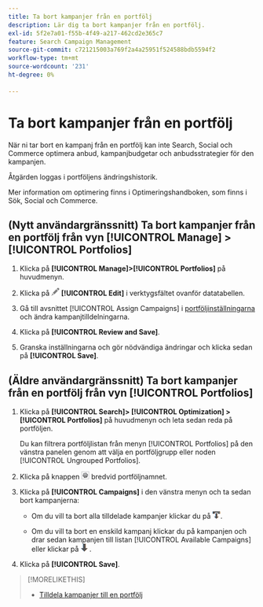 ```yaml
---
title: Ta bort kampanjer från en portfölj
description: Lär dig ta bort kampanjer från en portfölj.
exl-id: 5f2e7a01-f55b-4f49-a217-462cd2e365c7
feature: Search Campaign Management
source-git-commit: c721215003a769f2a4a25951f524588bdb5594f2
workflow-type: tm+mt
source-wordcount: '231'
ht-degree: 0%

---
```


# Ta bort kampanjer från en portfölj

När ni tar bort en kampanj från en portfölj kan inte Search, Social och Commerce optimera anbud, kampanjbudgetar och anbudsstrategier för den kampanjen.

Åtgärden loggas i portföljens ändringshistorik.

Mer information om optimering finns i Optimeringshandboken, som finns i Sök, Social och Commerce.

## (Nytt användargränssnitt) Ta bort kampanjer från en portfölj från vyn [!UICONTROL Manage] > [!UICONTROL Portfolios]

1. Klicka på **[!UICONTROL Manage]>[!UICONTROL Portfolios]** på huvudmenyn.

1. Klicka på ![Redigera](/help/search-social-commerce/assets/edit.png "Redigera") **[!UICONTROL Edit]** i verktygsfältet ovanför datatabellen.

1. Gå till avsnittet [!UICONTROL Assign Campaigns] i [portföljinställningarna](/help/search-social-commerce/beta-ui/manage/portfolios/portfolio-settings.md) och ändra kampanjtilldelningarna.

1. Klicka på **[!UICONTROL Review and Save]**.

1. Granska inställningarna och gör nödvändiga ändringar och klicka sedan på **[!UICONTROL Save]**.

## (Äldre användargränssnitt) Ta bort kampanjer från en portfölj från vyn [!UICONTROL Portfolios]

1. Klicka på **[!UICONTROL Search]> [!UICONTROL Optimization] >[!UICONTROL Portfolios]** på huvudmenyn och leta sedan reda på portföljen.

   Du kan filtrera portföljlistan från menyn [!UICONTROL Portfolios] på den vänstra panelen genom att välja en portföljgrupp eller noden [!UICONTROL Ungrouped Portfolios].

1. Klicka på knappen ![Visa/redigera inställningar](/help/search-social-commerce/assets/settings.png "Visa/redigera inställningar") bredvid portföljnamnet.

1. Klicka på **[!UICONTROL Campaigns]** i den vänstra menyn och ta sedan bort kampanjerna:

   * Om du vill ta bort alla tilldelade kampanjer klickar du på ![Ta bort alla kampanjer från portföljen](/help/search-social-commerce/assets/arrow-remove-all.png "Ta bort alla kampanjer från portföljen").

   * Om du vill ta bort en enskild kampanj klickar du på kampanjen och drar sedan kampanjen till listan [!UICONTROL Available Campaigns] eller klickar på ![Ta bort kampanj från portföljen](/help/search-social-commerce/assets/arrow-remove.png "Ta bort kampanj från portföljen") .

1. Klicka på **[!UICONTROL Save]**.

>[!MORELIKETHIS]
>
>* [Tilldela kampanjer till en portfölj](/help/search-social-commerce/campaign-management/campaign-assign-to-portfolio.md)
